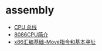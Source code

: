 # assembly

- [CPU 总线](https://www.cnblogs.com/yilang/p/11005532.html)
- [8086CPU简介](https://www.cnblogs.com/BoyXiao/archive/2010/11/20/1882716.html)
- [x86汇编基础-Move指令和基本寻址](https://www.jianshu.com/p/fd1cfed8a2d2)